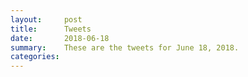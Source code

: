 ```yaml
---
layout:     post
title:      Tweets
date:       2018-06-18
summary:    These are the tweets for June 18, 2018.
categories:
---
```


